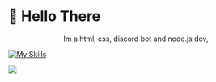 # 👋 Hello There
<p align="center">
Im a html, css, discord bot and node.js dev,
</p>

[![My Skills](https://skillicons.dev/icons?i=html,css,bots,nodejs,md)](https://skillicons.dev)

<p>
<a href="https://github-readme-stats.vercel.app/api?username=notforkdev)](https://github.com/anuraghazra/github-readme-stats">
  <img src="https://github-readme-stats.vercel.app/api?username=notforkdev" />
</a>
</p>
